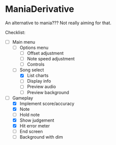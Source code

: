 # ManiaDerivative

An alternative to mania??? Not really aiming for that.

Checklist:
* [ ] Main menu
  * [ ] Options menu
    * [ ] Offset adjustment
    * [ ] Note speed adjustment
    * [ ] Controls
  * [ ] Song select
    * [x] List charts
    * [ ] Display info
    * [ ] Preview audio
    * [ ] Preview background
* [ ] Gameplay
  * [x] Implement score/accuracy
  * [x] Note
  * [ ] Hold note
  * [x] Show judgement
  * [x] Hit error meter
  * [ ] End screen
  * [ ] Background with dim
